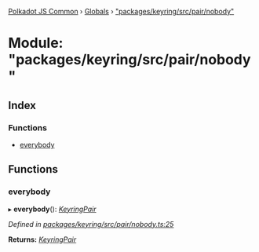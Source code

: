 [Polkadot JS Common](../README.md) › [Globals](../globals.md) › ["packages/keyring/src/pair/nobody"](_packages_keyring_src_pair_nobody_.md)

# Module: "packages/keyring/src/pair/nobody"

## Index

### Functions

* [everybody](_packages_keyring_src_pair_nobody_.md#everybody)

## Functions

###  everybody

▸ **everybody**(): *[KeyringPair](../interfaces/_packages_keyring_src_types_.keyringpair.md)*

*Defined in [packages/keyring/src/pair/nobody.ts:25](https://github.com/polkadot-js/common/blob/5c886b0f/packages/keyring/src/pair/nobody.ts#L25)*

**Returns:** *[KeyringPair](../interfaces/_packages_keyring_src_types_.keyringpair.md)*

